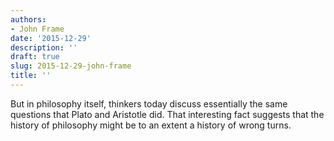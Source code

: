 ```yaml
---
authors:
- John Frame
date: '2015-12-29'
description: ''
draft: true
slug: 2015-12-29-john-frame
title: ''
---
```

But in philosophy itself, thinkers today discuss essentially the same questions that Plato and Aristotle did. That interesting fact suggests that the history of philosophy might be to an extent a history of wrong turns.




